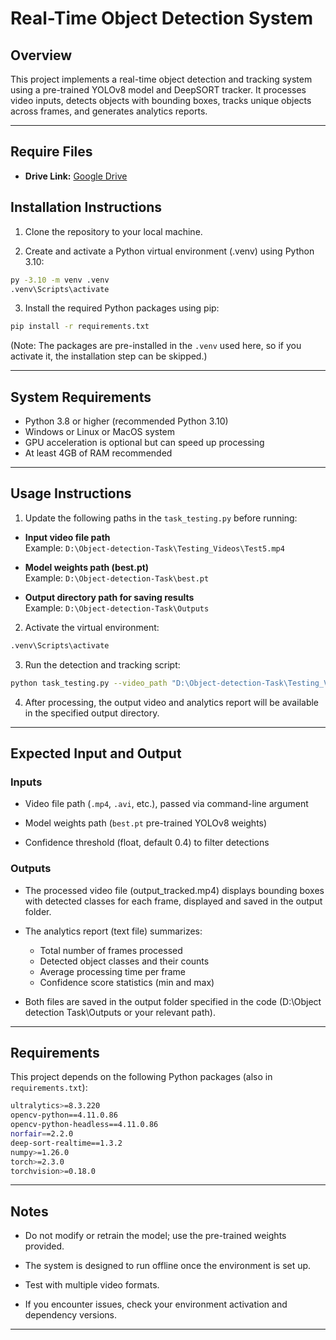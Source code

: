 # Real-Time Object Detection System

## Overview
This project implements a real-time object detection and tracking system using a pre-trained YOLOv8 model and DeepSORT tracker. It processes video inputs, detects objects with bounding boxes, tracks unique objects across frames, and generates analytics reports.

---

## Require Files
- **Drive Link:** [Google Drive](https://drive.google.com/drive/folders/1YikmrXb6c9Bo78XYptdpm7KqVny8muZs?usp=drive_link)

## Installation Instructions

1. Clone the repository to your local machine.

2. Create and activate a Python virtual environment (.venv) using Python 3.10:

```bash
py -3.10 -m venv .venv
.venv\Scripts\activate
```

3. Install the required Python packages using pip:

```bash
pip install -r requirements.txt
```

(Note: The packages are pre-installed in the `.venv` used here, so if you activate it, the installation step can be skipped.)

---

## System Requirements

- Python 3.8 or higher (recommended Python 3.10)
- Windows or Linux or MacOS system
- GPU acceleration is optional but can speed up processing
- At least 4GB of RAM recommended

---

## Usage Instructions

1. Update the following paths in the `task_testing.py` before running:

- **Input video file path**  
  Example: `D:\Object-detection-Task\Testing_Videos\Test5.mp4`

- **Model weights path (best.pt)**  
  Example: `D:\Object-detection-Task\best.pt`

- **Output directory path for saving results**  
  Example: `D:\Object-detection-Task\Outputs`

2. Activate the virtual environment:
```bash
.venv\Scripts\activate
```

3. Run the detection and tracking script:
```bash
python task_testing.py --video_path "D:\Object-detection-Task\Testing_Videos\Test5.mp4" --weights_path "D:\Object-detection-Task\best.pt" --conf_threshold 0.4
```

4. After processing, the output video and analytics report will be available in the specified output directory.

---

## Expected Input and Output

### Inputs

- Video file path (`.mp4`, `.avi`, etc.), passed via command-line argument

- Model weights path (`best.pt` pre-trained YOLOv8 weights)

- Confidence threshold (float, default 0.4) to filter detections

### Outputs

- The processed video file (output_tracked.mp4) displays bounding boxes with detected classes for each frame, displayed and saved in the output folder.

- The analytics report (text file) summarizes:
    - Total number of frames processed
    - Detected object classes and their counts
    - Average processing time per frame
    - Confidence score statistics (min and max)

- Both files are saved in the output folder specified in the code (D:\Object detection Task\Outputs or your relevant path).

---

## Requirements

This project depends on the following Python packages (also in `requirements.txt`):
```bash
ultralytics>=8.3.220
opencv-python==4.11.0.86
opencv-python-headless==4.11.0.86
norfair==2.2.0
deep-sort-realtime==1.3.2
numpy>=1.26.0
torch>=2.3.0
torchvision>=0.18.0
```

---

## Notes

- Do not modify or retrain the model; use the pre-trained weights provided.

- The system is designed to run offline once the environment is set up.

- Test with multiple video formats.

- If you encounter issues, check your environment activation and dependency versions.

---
